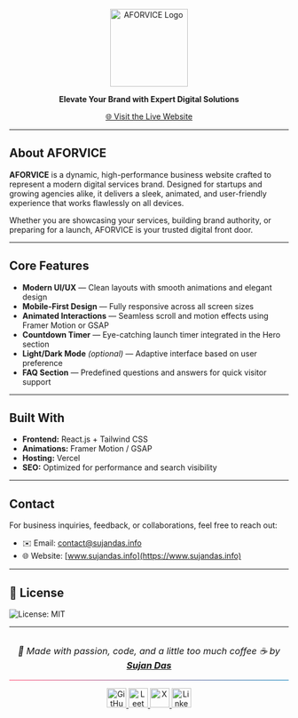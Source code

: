 <p align="center">
  <img src="https://aforvice.vercel.app/logo.png" alt="AFORVICE Logo" width="140" />
</p>

<p align="center"><strong>Elevate Your Brand with Expert Digital Solutions</strong></p>

<p align="center">
  <a href="https://aforvice.vercel.app" target="_blank">🌐 Visit the Live Website</a>
</p>

---

##  About AFORVICE

**AFORVICE** is a dynamic, high-performance business website crafted to represent a modern digital services brand. Designed for startups and growing agencies alike, it delivers a sleek, animated, and user-friendly experience that works flawlessly on all devices.

Whether you are showcasing your services, building brand authority, or preparing for a launch, AFORVICE is your trusted digital front door.

---

##  Core Features

- **Modern UI/UX** — Clean layouts with smooth animations and elegant design  
- **Mobile-First Design** — Fully responsive across all screen sizes  
- **Animated Interactions** — Seamless scroll and motion effects using Framer Motion or GSAP  
- **Countdown Timer** — Eye-catching launch timer integrated in the Hero section  
- **Light/Dark Mode** *(optional)* — Adaptive interface based on user preference  
- **FAQ Section** — Predefined questions and answers for quick visitor support  

---

##  Built With

- **Frontend:** React.js + Tailwind CSS  
- **Animations:** Framer Motion / GSAP  
- **Hosting:** Vercel  
- **SEO:** Optimized for performance and search visibility  

---

##  Contact

For business inquiries, feedback, or collaborations, feel free to reach out:

- ✉️ Email: [contact@sujandas.info](mailto:contact@sujandas.info)  
- 🌐 Website: [www.sujandas.info](https://www.sujandas.info)  

---

## 📄 License

![License: MIT](https://img.shields.io/badge/License-MIT-yellow.svg)

---

<h3 align="center" style="font-style: italic; font-weight: normal; margin-top: 2rem;">
  🚀 Made with passion, code, and a little too much coffee ☕ by  
  <a href="https://www.sujandas.info" target="_blank" rel="noopener noreferrer"><strong>Sujan Das</strong></a>
</h3>

<hr style="border: none; height: 1px; background: linear-gradient(to right, #ff416c, #0077b5);" />

<p align="center">
  <a href="https://github.com/devsujandas" target="_blank" rel="noopener noreferrer">
    <img src="https://img.shields.io/badge/-000000?style=for-the-badge&logo=github&logoColor=white&labelColor=000000" height="35" alt="GitHub" />
  </a>
  <a href="https://leetcode.com/devsujandas" target="_blank" rel="noopener noreferrer">
    <img src="https://img.shields.io/badge/-FFA116?style=for-the-badge&logo=leetcode&logoColor=white&labelColor=FFA116" height="35" alt="LeetCode" />
  </a>
  <a href="https://x.com/devsujandas" target="_blank" rel="noopener noreferrer">
    <img src="https://img.shields.io/badge/-000000?style=for-the-badge&logo=x&logoColor=white&labelColor=000000" height="35" alt="X" />
  </a>
  <a href="https://in.linkedin.com/in/devsujandas" target="_blank" rel="noopener noreferrer">
    <img src="https://img.shields.io/badge/LinkedIn-0077B5?style=for-the-badge&logo=linkedin&logoColor=white" height="35" alt="LinkedIn" />
  </a>
</p>

